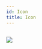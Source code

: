 ```yaml
---
id: Icon
title: Icon
---
```


## ![](https://img.shields.io/badge/-draft-red.svg?style=flat-square)
